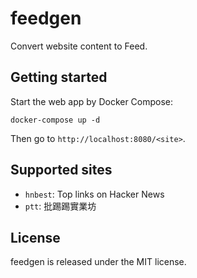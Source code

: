 # feedgen

Convert website content to Feed.

## Getting started

Start the web app by Docker Compose:

```
docker-compose up -d
```

Then go to `http://localhost:8080/<site>`.

## Supported sites

- `hnbest`: Top links on Hacker News
- `ptt`: 批踢踢實業坊

## License

feedgen is released under the MIT license.
